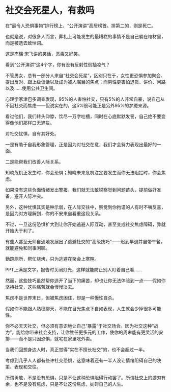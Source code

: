 # 社交会死星人，有救吗

在“最令人恐惧事物”排行榜上，“公开演讲”高居榜首。排第二的，则是死亡。 

也就是说，对很多人而言，葬礼上可能发生的最糟糕的事情不是自己躺在棺材里，而是被选去致悼词。 

这是杰瑞·宋飞讲的笑话，恶毒又好笑。 

看到“公开演讲”这4个字，你有没有反射性倒抽凉气？ 

不管男女，总有一部分人来自“社交会死星”，区别只在于，女性更恐惧参加聚会、提出反对、跟上级谈话以及成为被人瞩目的焦点；而男性更害怕退货、讲价、问路以及……使用公共卫生间。 

心理学家津巴多调查发现，95%的人害怕社交，只有5%的人非常自豪，说自己从不因社交而焦虑——但说实在的，这5%很可能正是另外95%的梦魇来源。 

看过他们，我们转头仰脖，饮尽一万字吐槽，同时在心底默默发誓，自己绝不要变得像他们那样口无遮拦。 

对社交忧惧，自有其好处。 

一是有助于自我形象管理，正是因为对社交在意，我们才会努力表现出最好的一面。 

二是能帮我们改善人际关系。 

知晓危机正发生时，你会恐惧；知晓未来危机注定要发生而你无法阻拦时，你会焦虑。 

如果没有这些负面情绪发出警报，我们就无法敏锐察觉到问题苗头，提前做好准备，避开人际冲突。 

另外，这种忧惧其实是种示弱，在人际交往中，察觉到你拘谨的人有时不嗔反喜，是因为对方理解到，你的不安来自看重这段关系。 

不过，一旦这份恐惧扩大到让你开始逃避人际互动，甚至变成社交焦虑障碍，弊就开始大于利了。 

有些人甚至无师自通地发展出了逃避社交的“高级技巧”——迟到早退并自带午餐，就能避免和同事闲聊。 

勤跑厕所，帮忙烧烤，只为逃避在聚会上寒暄。 

PPT上满是文字，报告时关闭灯光，这样就能防止别人盯着自己看…… 

然而，这些技巧虽然帮你逃开了当下的痛苦，却也让你无法体验到一点——假如你坚持社交，这些痛苦就会慢慢淡去。 

焦虑不是世界末日，但被焦虑困住，却是一种慢性自杀。 

假如你不能跟人熟稔聊天，不能在目光焦点下自如表现，人生就会少掉很多可能性。 

你不必天天社交，但必须有意识地让自己“暴露”于社交场合。因为社交这种“战力”，能给你带来社会支持，让你胜任更多元的工作，使你的周末能有更灵活的安排——而不是只因恐惧，就宅在家里吃外卖。 

当我们回想身边人时，真正觉得“实在不擅长社交”的，也不会超过一半。 

考虑到几乎人人都有些许社交恐惧，这意味着还有一半人没让情绪阻碍自己的决策、表现和交往。 

所谓勇敢，不是没有恐惧，只是不让这种恐惧阻碍行动罢了。所谓社交上的游刃有余，也不是没有焦虑，只是不让这份焦虑，妨碍自己的人生。
